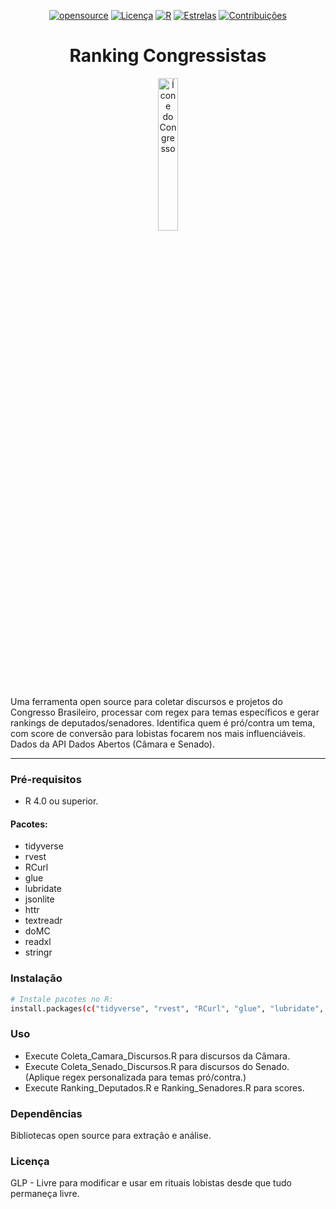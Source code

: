 <div align="center">
  
[![opensource](https://badges.frapsoft.com/os/v1/open-source.png?v=103)](#)
[![Licença](https://img.shields.io/badge/licença-GPLv3-blue.svg)](https://www.gnu.org/licenses/gpl-3.0)
[![R](https://img.shields.io/badge/R-4.0+-green.svg)](https://www.r-project.org/)
[![Estrelas](https://img.shields.io/github/stars/AndreBFarias/RankingCongressistas.svg?style=social)](https://github.com/AndreBFarias/RankingCongressistas/stargazers)
[![Contribuições](https://img.shields.io/badge/contribuições-bem--vindas-brightgreen.svg)](https://github.com/AndreBFarias/RankingCongressistas/issues)

<div style="text-align: center;">
  <h1 style="font-size: 2em;">Ranking Congressistas</h1>
<p align="center">
  <img src="https://raw.githubusercontent.com/AndreBFarias/Ranking-Congressistas/main/assets/logo.png" alt="Ícone do Congresso" width="25%"></p></div>
</div>
Uma ferramenta open source para coletar discursos e projetos do Congresso Brasileiro, processar com regex para temas específicos e gerar rankings de deputados/senadores. Identifica quem é pró/contra um tema, com score de conversão para lobistas focarem nos mais influenciáveis. Dados da API Dados Abertos (Câmara e Senado).

---

### Pré-requisitos
- R 4.0 ou superior.
  
 #### Pacotes: 
  - tidyverse
  - rvest
  -  RCurl 
  -  glue
  - lubridate 
  - jsonlite
  - httr 
  - textreadr 
  - doMC
  - readxl
  - stringr

### Instalação

```bash
# Instale pacotes no R:
install.packages(c("tidyverse", "rvest", "RCurl", "glue", "lubridate", "jsonlite", "httr", "textreadr", "doMC", "readxl", "stringr"))
```
### Uso

- Execute Coleta_Camara_Discursos.R para discursos da Câmara.
- Execute Coleta_Senado_Discursos.R para discursos do Senado.
(Aplique regex personalizada para temas pró/contra.)
- Execute Ranking_Deputados.R e Ranking_Senadores.R para scores.


### Dependências
Bibliotecas open source para extração e análise.

### Licença
GLP - Livre para modificar e usar em rituais lobistas desde que tudo permaneça livre.
